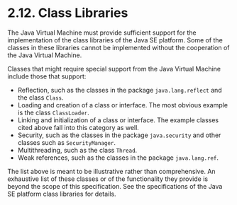 # 2.12. Class Libraries

The Java Virtual Machine must provide sufficient support for the implementation of the class libraries of the Java SE platform. Some of the classes in these libraries cannot be implemented without the cooperation of the Java Virtual Machine.

Classes that might require special support from the Java Virtual Machine include those that support:

* Reflection, such as the classes in the package `java.lang.reflect` and the class `Class`.
* Loading and creation of a class or interface. The most obvious example is the class `ClassLoader`.
* Linking and initialization of a class or interface. The example classes cited above fall into this category as well.
* Security, such as the classes in the package `java.security` and other classes such as `SecurityManager`.
* Multithreading, such as the class `Thread`.
* Weak references, such as the classes in the package `java.lang.ref`.

The list above is meant to be illustrative rather than comprehensive. An exhaustive list of these classes or of the functionality they provide is beyond the scope of this specification. See the specifications of the Java SE platform class libraries for details.

